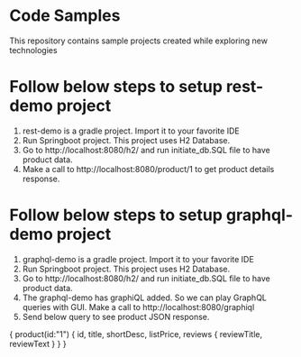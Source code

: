# Code Samples
This repository contains sample projects created while exploring new technologies
# Follow below steps to setup rest-demo project
1. rest-demo is a gradle project. Import it to your favorite IDE
2. Run Springboot project. This project uses H2 Database.
3. Go to http://localhost:8080/h2/ and run initiate_db.SQL file to have product data.
4. Make a call to http://localhost:8080/product/1 to get product details response.
# Follow below steps to setup graphql-demo project
1. graphql-demo is a gradle project. Import it to your favorite IDE
2. Run Springboot project. This project uses H2 Database.
3. Go to http://localhost:8080/h2/ and run initiate_db.SQL file to have product data.
4. The graphql-demo has graphiQL added. So we can play GraphQL queries with GUI. Make a call to http://localhost:8080/graphiql
5. Send below query to see product JSON response.

{
  product(id:"1") {
    id,
    title,
    shortDesc,
    listPrice,
    reviews {
      reviewTitle,
      reviewText
    }
  }
}

